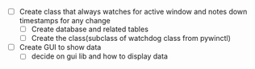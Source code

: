 -[ ] Create class that always watches for active window and notes down timestamps for any change
    -[ ] Create database and related tables
    -[ ] Create the class(subclass of watchdog class from pywinctl)
-[ ] Create GUI to show data
    -[ ] decide on gui lib and how to display data
